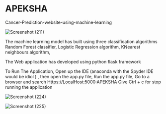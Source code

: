 # APEKSHA
Cancer-Prediction-website-using-machine-learning

![Screenshot (211)](https://user-images.githubusercontent.com/51855634/120377811-3daa7480-c33b-11eb-82cd-76e34aa95973.png)


The machine learning model has built using three classification algorithms
Random Forest classifier,
Logistic Regression algorithm,
KNearest neighbours algorithm,

The Web application has developed using python flask framework 

To Run The Application,
Open up the IDE (anaconda with the Spyder IDE would be idiol ) ,
then open 
the app.py file,
Run the app.py file,
Go to a browser and search Https://LocalHost:5000:APEKSHA
Give Ctrl + c for stop running the application

![Screenshot (224)](https://user-images.githubusercontent.com/51855634/120379097-e1e0eb00-c33c-11eb-854e-13fd3756a3b8.png)

![Screenshot (225)](https://user-images.githubusercontent.com/51855634/120379104-e4434500-c33c-11eb-8271-222aadbccac4.png)
